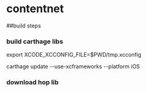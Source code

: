 # contentnet


##build steps

### build carthage libs

export XCODE_XCCONFIG_FILE=$PWD/tmp.xcconfig

carthage update --use-xcframeworks --platform iOS

### download hop lib

